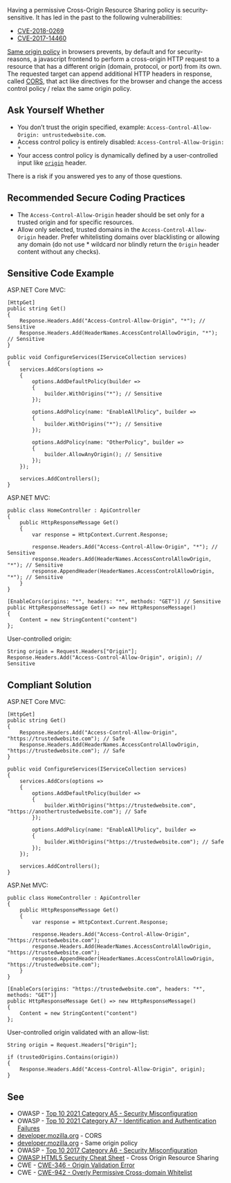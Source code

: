 Having a permissive Cross-Origin Resource Sharing policy is security-sensitive. It has led in the past to the following vulnerabilities:

- [CVE-2018-0269](http://cve.mitre.org/cgi-bin/cvename.cgi?name=CVE-2018-0269)
- [CVE-2017-14460](http://cve.mitre.org/cgi-bin/cvename.cgi?name=CVE-2017-14460)

[Same origin policy](https://developer.mozilla.org/en-US/docs/Web/Security/Same-origin_policy) in browsers prevents, by default and for
security-reasons, a javascript frontend to perform a cross-origin HTTP request to a resource that has a different origin (domain, protocol, or port)
from its own. The requested target can append additional HTTP headers in response, called [CORS](https://developer.mozilla.org/en-US/docs/Web/HTTP/CORS), that act like directives for the browser and change the access control policy
/ relax the same origin policy.

## Ask Yourself Whether

- You don’t trust the origin specified, example: `Access-Control-Allow-Origin: untrustedwebsite.com`.
- Access control policy is entirely disabled: `Access-Control-Allow-Origin: *`
- Your access control policy is dynamically defined by a user-controlled input like [`origin`](https://developer.mozilla.org/en-US/docs/Web/HTTP/Headers/Origin) header.

There is a risk if you answered yes to any of those questions.

## Recommended Secure Coding Practices

- The `Access-Control-Allow-Origin` header should be set only for a trusted origin and for specific resources.
- Allow only selected, trusted domains in the `Access-Control-Allow-Origin` header. Prefer whitelisting domains over blacklisting or
  allowing any domain (do not use \* wildcard nor blindly return the `Origin` header content without any checks).

## Sensitive Code Example

ASP.NET Core MVC:

    [HttpGet]
    public string Get()
    {
        Response.Headers.Add("Access-Control-Allow-Origin", "*"); // Sensitive
        Response.Headers.Add(HeaderNames.AccessControlAllowOrigin, "*"); // Sensitive
    }

    public void ConfigureServices(IServiceCollection services)
    {
        services.AddCors(options =>
        {
            options.AddDefaultPolicy(builder =>
            {
                builder.WithOrigins("*"); // Sensitive
            });
    
            options.AddPolicy(name: "EnableAllPolicy", builder =>
            {
                builder.WithOrigins("*"); // Sensitive
            });
    
            options.AddPolicy(name: "OtherPolicy", builder =>
            {
                builder.AllowAnyOrigin(); // Sensitive
            });
        });
    
        services.AddControllers();
    }

ASP.NET MVC:

    public class HomeController : ApiController
    {
        public HttpResponseMessage Get()
        {
            var response = HttpContext.Current.Response;
    
            response.Headers.Add("Access-Control-Allow-Origin", "*"); // Sensitive
            response.Headers.Add(HeaderNames.AccessControlAllowOrigin, "*"); // Sensitive
            response.AppendHeader(HeaderNames.AccessControlAllowOrigin, "*"); // Sensitive
        }
    }

    [EnableCors(origins: "*", headers: "*", methods: "GET")] // Sensitive
    public HttpResponseMessage Get() => new HttpResponseMessage()
    {
        Content = new StringContent("content")
    };

User-controlled origin:

    String origin = Request.Headers["Origin"];
    Response.Headers.Add("Access-Control-Allow-Origin", origin); // Sensitive

## Compliant Solution

ASP.NET Core MVC:

    [HttpGet]
    public string Get()
    {
        Response.Headers.Add("Access-Control-Allow-Origin", "https://trustedwebsite.com"); // Safe
        Response.Headers.Add(HeaderNames.AccessControlAllowOrigin, "https://trustedwebsite.com"); // Safe
    }

    public void ConfigureServices(IServiceCollection services)
    {
        services.AddCors(options =>
        {
            options.AddDefaultPolicy(builder =>
            {
                builder.WithOrigins("https://trustedwebsite.com", "https://anothertrustedwebsite.com"); // Safe
            });
    
            options.AddPolicy(name: "EnableAllPolicy", builder =>
            {
                builder.WithOrigins("https://trustedwebsite.com"); // Safe
            });
        });
    
        services.AddControllers();
    }

ASP.Net MVC:

    public class HomeController : ApiController
    {
        public HttpResponseMessage Get()
        {
            var response = HttpContext.Current.Response;
    
            response.Headers.Add("Access-Control-Allow-Origin", "https://trustedwebsite.com");
            response.Headers.Add(HeaderNames.AccessControlAllowOrigin, "https://trustedwebsite.com");
            response.AppendHeader(HeaderNames.AccessControlAllowOrigin, "https://trustedwebsite.com");
        }
    }

    [EnableCors(origins: "https://trustedwebsite.com", headers: "*", methods: "GET")]
    public HttpResponseMessage Get() => new HttpResponseMessage()
    {
        Content = new StringContent("content")
    };

User-controlled origin validated with an allow-list:

    String origin = Request.Headers["Origin"];
    
    if (trustedOrigins.Contains(origin))
    {
        Response.Headers.Add("Access-Control-Allow-Origin", origin);
    }

## See

- OWASP - [Top 10 2021 Category A5 - Security Misconfiguration](https://owasp.org/Top10/A05_2021-Security_Misconfiguration/)
- OWASP - [Top 10 2021 Category A7 - Identification and
  Authentication Failures](https://owasp.org/Top10/A07_2021-Identification_and_Authentication_Failures/)
- [developer.mozilla.org](https://developer.mozilla.org/en-US/docs/Web/HTTP/CORS) - CORS
- [developer.mozilla.org](https://developer.mozilla.org/en-US/docs/Web/Security/Same-origin_policy) - Same origin policy
- OWASP - [Top 10 2017 Category A6 - Security
  Misconfiguration](https://owasp.org/www-project-top-ten/2017/A6_2017-Security_Misconfiguration)
- [OWASP HTML5 Security
  Cheat Sheet](https://cheatsheetseries.owasp.org/cheatsheets/HTML5_Security_Cheat_Sheet.html#cross-origin-resource-sharing) - Cross Origin Resource Sharing
- CWE - [CWE-346 - Origin Validation Error](https://cwe.mitre.org/data/definitions/346)
- CWE - [CWE-942 - Overly Permissive Cross-domain Whitelist](https://cwe.mitre.org/data/definitions/942)